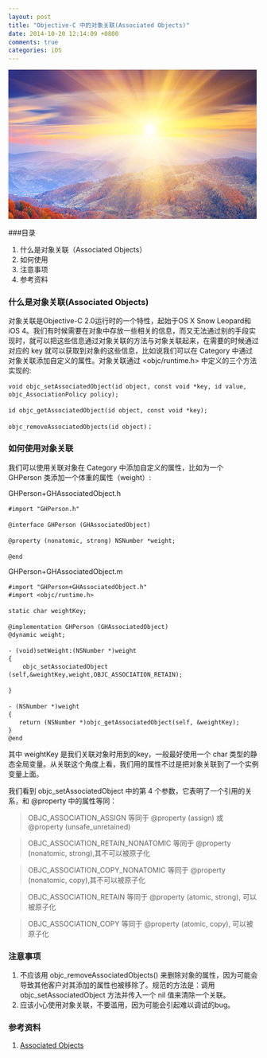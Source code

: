 ```yaml
---
layout: post
title: "Objective-C 中的对象关联(Associated Objects)"
date: 2014-10-20 12:14:09 +0800
comments: true
categories: iOS
---
```

![](/images/201410201218.png)

###目录

1. 什么是对象关联（Associated Objects）
2. 如何使用
3. 注意事项
4. 参考资料

### 什么是对象关联(Associated Objects)

对象关联是Objective-C 2.0运行时的一个特性，起始于OS X Snow Leopard和iOS 4。我们有时候需要在对象中存放一些相关的信息，而又无法通过别的手段实现时，就可以把这些信息通过对象关联的方法与对象关联起来，在需要的时候通过对应的 key 就可以获取到对象的这些信息，比如说我们可以在 Category 中通过对象关联添加自定义的属性。对象关联通过  <objc/runtime.h> 中定义的三个方法实现的:

```objc
void objc_setAssociatedObject(id object, const void *key, id value, objc_AssociationPolicy policy);

id objc_getAssociatedObject(id object, const void *key);

objc_removeAssociatedObjects(id object)；
```

### 如何使用对象关联

我们可以使用关联对象在 Category 中添加自定义的属性，比如为一个 GHPerson 类添加一个体重的属性（weight）:

GHPerson+GHAssociatedObject.h

```objc
#import "GHPerson.h"

@interface GHPerson (GHAssociatedObject)

@property (nonatomic, strong) NSNumber *weight;

@end

```

GHPerson+GHAssociatedObject.m

```objc
#import "GHPerson+GHAssociatedObject.h"
#import <objc/runtime.h>

static char weightKey;

@implementation GHPerson (GHAssociatedObject)
@dynamic weight;

- (void)setWeight:(NSNumber *)weight
{
    objc_setAssociatedObject (self,&weightKey,weight,OBJC_ASSOCIATION_RETAIN);

}

- (NSNumber *)weight
{
   return (NSNumber *)objc_getAssociatedObject(self, &weightKey);
}
@end
```
其中 weightKey 是我们关联对象时用到的key，一般最好使用一个 char 类型的静态全局变量。从关联这个角度上看，我们用的属性不过是把对象关联到了一个实例变量上面。

我们看到 objc_setAssociatedObject 中的第 4 个参数，它表明了一个引用的关系，和 @property 中的属性等同：

> OBJC_ASSOCIATION_ASSIGN   等同于 @property (assign) 或 @property (unsafe_unretained)

> OBJC_ASSOCIATION_RETAIN_NONATOMIC	等同于 @property (nonatomic, strong),其不可以被原子化

> OBJC_ASSOCIATION_COPY_NONATOMIC	    等同于 @property (nonatomic, copy),其不可以被原子化


> OBJC_ASSOCIATION_RETAIN  等同于  @property (atomic, strong),  可以被原子化


> OBJC_ASSOCIATION_COPY  等同于  @property (atomic, copy), 可以被原子化





### 注意事项

1. 不应该用 objc_removeAssociatedObjects() 来删除对象的属性，因为可能会导致其他客户对其添加的属性也被移除了。规范的方法是：调用 objc_setAssociatedObject 方法并传入一个 nil 值来清除一个关联。
2. 应该小心使用对象关联，不要滥用，因为可能会引起难以调试的bug。


### 参考资料

1. [Associated Objects](http://nshipster.cn/associated-objects/)
